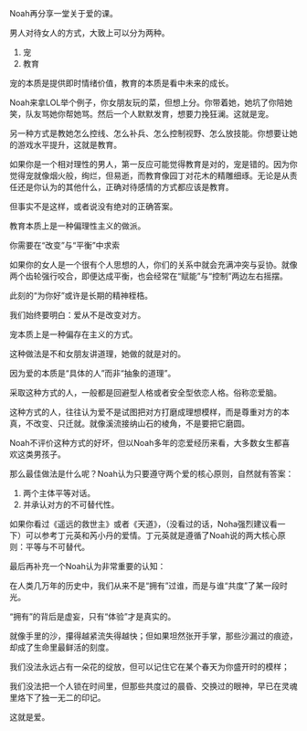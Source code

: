 Noah再分享一堂关于爱的课。

男人对待女人的方式，大致上可以分为两种。

1. 宠  
2. 教育

宠的本质是提供即时情绪价值，教育的本质是看中未来的成长。

Noah来拿LOL举个例子，你女朋友玩的菜，但想上分。你带着她，她坑了你陪她笑，队友骂她你帮她骂。然后一个人默默发育，想要力挽狂澜。这就是宠。

另一种方式是教她怎么控线、怎么补兵、怎么控制视野、怎么放技能。你想要让她的游戏水平提升，这就是教育。

如果你是一个相对理性的男人，第一反应可能觉得教育是对的，宠是错的。因为你觉得宠就像烟火般，绚烂，但易逝，而教育像园丁对花木的精雕细琢。无论是从责任还是你认为的其他什么，正确对待感情的方式都应该是教育。

但事实不是这样，或者说没有绝对的正确答案。

教育本质上是一种偏理性主义的做派。

你需要在“改变”与“平衡”中求索

如果你的女人是一个很有个人思想的人，你们的关系中就会充满冲突与妥协。就像两个齿轮强行咬合，即便达成平衡，也会经常在“赋能”与“控制”两边左右摇摆。

此刻的“为你好”或许是长期的精神桎梏。

我们始终要明白：爱从不是改变对方。

宠本质上是一种偏存在主义的方式。

这种做法是不和女朋友讲道理，她做的就是对的。

因为爱的本质是“具体的人”而非“抽象的道理”。

采取这种方式的人，一般都是回避型人格或者安全型依恋人格。俗称恋爱脑。

这种方式的人，往往认为爱不是试图把对方打磨成理想模样，而是尊重对方的本真，不改变、只迁就。就像溪流接纳山石的棱角，不是要把它磨圆。

Noah不评价这种方式的好坏，但以Noah多年的恋爱经历来看，大多数女生都喜欢这类男孩子。

那么最佳做法是什么呢？Noah认为只要遵守两个爱的核心原则，自然就有答案：

1. 两个主体平等对话。  
2. 并承认对方的不可替代性。

如果你看过《遥远的救世主》或者《天道》，（没看过的话，Noha强烈建议看一下）可以参考丁元英和芮小丹的爱情。丁元英就是遵循了Noah说的两大核心原则：平等与不可替代。

最后再补充一个Noah认为非常重要的认知：

在人类几万年的历史中，我们从来不是“拥有”过谁，而是与谁“共度”了某一段时光。

“拥有”的背后是虚妄，只有“体验”才是真实的。

就像手里的沙，攥得越紧流失得越快；但如果坦然张开手掌，那些沙漏过的痕迹，却成了生命里最鲜活的刻度。

我们没法永远占有一朵花的绽放，但可以记住它在某个春天为你盛开时的模样；

我们没法把一个人锁在时间里，但那些共度过的晨昏、交换过的眼神，早已在灵魂里烙下了独一无二的印记。

这就是爱。
